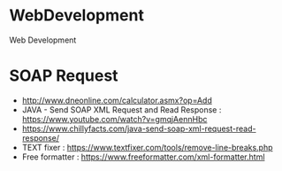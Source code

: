 # WebDevelopment
Web Development

# SOAP Request

- http://www.dneonline.com/calculator.asmx?op=Add
- JAVA - Send SOAP XML Request and Read Response : https://www.youtube.com/watch?v=gmqjAennHbc
- https://www.chillyfacts.com/java-send-soap-xml-request-read-response/
- TEXT fixer : https://www.textfixer.com/tools/remove-line-breaks.php
- Free formatter : https://www.freeformatter.com/xml-formatter.html

